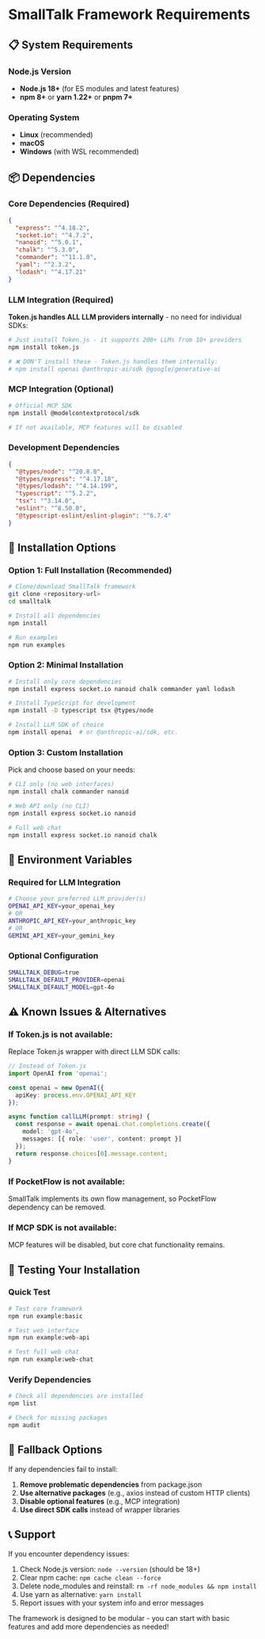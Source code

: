 # SmallTalk Framework Requirements

## 📋 System Requirements

### Node.js Version
- **Node.js 18+** (for ES modules and latest features)
- **npm 8+** or **yarn 1.22+** or **pnpm 7+**

### Operating System
- **Linux** (recommended)
- **macOS** 
- **Windows** (with WSL recommended)

## 📦 Dependencies

### Core Dependencies (Required)
```json
{
  "express": "^4.18.2",
  "socket.io": "^4.7.2", 
  "nanoid": "^5.0.1",
  "chalk": "^5.3.0",
  "commander": "^11.1.0",
  "yaml": "^2.3.2",
  "lodash": "^4.17.21"
}
```

### LLM Integration (Required)
**Token.js handles ALL LLM providers internally** - no need for individual SDKs:

```bash
# Just install Token.js - it supports 200+ LLMs from 10+ providers
npm install token.js

# ❌ DON'T install these - Token.js handles them internally:
# npm install openai @anthropic-ai/sdk @google/generative-ai
```

### MCP Integration (Optional)
```bash
# Official MCP SDK
npm install @modelcontextprotocol/sdk

# If not available, MCP features will be disabled
```

### Development Dependencies
```json
{
  "@types/node": "^20.8.0",
  "@types/express": "^4.17.18",
  "@types/lodash": "^4.14.199",
  "typescript": "^5.2.2",
  "tsx": "^3.14.0",
  "eslint": "^8.50.0",
  "@typescript-eslint/eslint-plugin": "^6.7.4"
}
```

## 🚀 Installation Options

### Option 1: Full Installation (Recommended)
```bash
# Clone/download SmallTalk framework
git clone <repository-url>
cd smalltalk

# Install all dependencies
npm install

# Run examples
npm run examples
```

### Option 2: Minimal Installation
```bash
# Install only core dependencies
npm install express socket.io nanoid chalk commander yaml lodash

# Install TypeScript for development
npm install -D typescript tsx @types/node

# Install LLM SDK of choice
npm install openai  # or @anthropic-ai/sdk, etc.
```

### Option 3: Custom Installation
Pick and choose based on your needs:

```bash
# CLI only (no web interfaces)
npm install chalk commander nanoid

# Web API only (no CLI)  
npm install express socket.io nanoid

# Full web chat
npm install express socket.io nanoid chalk
```

## 🔧 Environment Variables

### Required for LLM Integration
```bash
# Choose your preferred LLM provider(s)
OPENAI_API_KEY=your_openai_key
# OR
ANTHROPIC_API_KEY=your_anthropic_key  
# OR
GEMINI_API_KEY=your_gemini_key
```

### Optional Configuration
```bash
SMALLTALK_DEBUG=true
SMALLTALK_DEFAULT_PROVIDER=openai
SMALLTALK_DEFAULT_MODEL=gpt-4o
```

## ⚠️ Known Issues & Alternatives

### If Token.js is not available:
Replace Token.js wrapper with direct LLM SDK calls:

```typescript
// Instead of Token.js
import OpenAI from 'openai';

const openai = new OpenAI({
  apiKey: process.env.OPENAI_API_KEY
});

async function callLLM(prompt: string) {
  const response = await openai.chat.completions.create({
    model: 'gpt-4o',
    messages: [{ role: 'user', content: prompt }]
  });
  return response.choices[0].message.content;
}
```

### If PocketFlow is not available:
SmallTalk implements its own flow management, so PocketFlow dependency can be removed.

### If MCP SDK is not available:
MCP features will be disabled, but core chat functionality remains.

## 🧪 Testing Your Installation

### Quick Test
```bash
# Test core framework
npm run example:basic

# Test web interface  
npm run example:web-api

# Test full web chat
npm run example:web-chat
```

### Verify Dependencies
```bash
# Check all dependencies are installed
npm list

# Check for missing packages
npm audit
```

## 🔄 Fallback Options

If any dependencies fail to install:

1. **Remove problematic dependencies** from package.json
2. **Use alternative packages** (e.g., axios instead of custom HTTP clients)
3. **Disable optional features** (e.g., MCP integration)
4. **Use direct SDK calls** instead of wrapper libraries

## 📞 Support

If you encounter dependency issues:

1. Check Node.js version: `node --version` (should be 18+)
2. Clear npm cache: `npm cache clean --force`
3. Delete node_modules and reinstall: `rm -rf node_modules && npm install`
4. Use yarn as alternative: `yarn install`
5. Report issues with your system info and error messages

The framework is designed to be modular - you can start with basic features and add more dependencies as needed!